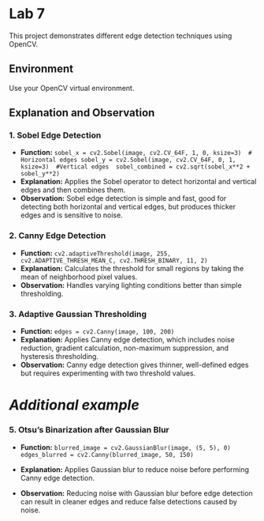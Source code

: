 # Lab 7

This project demonstrates different edge detection techniques using OpenCV.

## Environment

Use your OpenCV virtual environment.

## Explanation and Observation

### 1. Sobel Edge Detection

- **Function:** `sobel_x = cv2.Sobel(image, cv2.CV_64F, 1, 0, ksize=3)  # Horizontal edges sobel_y = cv2.Sobel(image, cv2.CV_64F, 0, 1, ksize=3)  #Vertical edges  sobel_combined = cv2.sqrt(sobel_x**2 + sobel_y**2)`
- **Explanation:** Applies the Sobel operator to detect horizontal and vertical edges and then combines them.
- **Observation:** Sobel edge detection is simple and fast, good for detecting both horizontal and vertical edges, but produces thicker edges and is sensitive to noise.

### 2. Canny Edge Detection

- **Function:** `cv2.adaptiveThreshold(image, 255, cv2.ADAPTIVE_THRESH_MEAN_C, cv2.THRESH_BINARY, 11, 2)`
- **Explanation:** Calculates the threshold for small regions by taking the mean of neighborhood pixel values.
- **Observation:** Handles varying lighting conditions better than simple thresholding.

### 3. Adaptive Gaussian Thresholding

- **Function:** `edges = cv2.Canny(image, 100, 200)`
- **Explanation:** Applies Canny edge detection, which includes noise reduction, gradient calculation, non-maximum suppression, and hysteresis thresholding.
- **Observation:** Canny edge detection gives thinner, well-defined edges but requires experimenting with two threshold values.

# _______________Additional example_______________

### 5. Otsu’s Binarization after Gaussian Blur

- **Function:** `blurred_image = cv2.GaussianBlur(image, (5, 5), 0)  edges_blurred = cv2.Canny(blurred_image, 50, 150)`

- **Explanation:** Applies Gaussian blur to reduce noise before performing Canny edge detection.
- **Observation:** Reducing noise with Gaussian blur before edge detection can result in cleaner edges and reduce false detections caused by noise.

